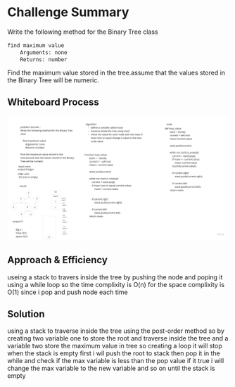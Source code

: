 # Challenge Summary
<!-- Description of the challenge -->
Write the following method for the Binary Tree class

    find maximum value
        Arguments: none
        Returns: number

Find the maximum value stored in the tree.assume that the values stored in the Binary Tree will be numeric.

## Whiteboard Process
<!-- Embedded whiteboard image -->
![max_tree](pic_tree/treemax.jpg "max_tree")

## Approach & Efficiency
<!-- What approach did you take? Why? What is the Big O space/time for this approach? -->
useing a stack to travers inside the tree by pushing the node and poping it using a while loop 
so the time complixity is O(n)
for the space complixity is O(1) since i pop and push node each time

## Solution
<!-- Show how to run your code, and examples of it in action -->
using a stack to traverse inside the tree using the post-order method so by creating two variable one to store the root and traverse inside the tree and a variable two store the maximum value in tree 
so creating a loop it will stop when the stack is empty 
first i wil push the root to stack then pop it in the while and check if the max variable is less than the pop value if it true i will change the max variable to the new variable and so on until the stack is empty 
